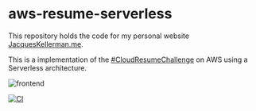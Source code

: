 # aws-resume-serverless

This repository holds the code for my personal website [JacquesKellerman.me](https://jacqueskellerman.me).

This is a implementation of the [#CloudResumeChallenge](https://cloudresumechallenge.dev/docs/the-challenge/) on AWS using a Serverless architecture.

![frontend](https://user-images.githubusercontent.com/97241128/170421949-e10f3c65-deb8-444b-848d-3d96f2d402d3.png)

[![CI](https://github.com/JacquesKellerman/aws-resume-serverless/actions/workflows/main.yml/badge.svg)](https://github.com/JacquesKellerman/aws-resume-serverless/actions/workflows/main.yml)
